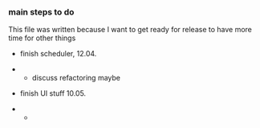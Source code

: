 ### main steps to do
This file was written because I want to get ready for release to have more time for other things

* finish scheduler, 12.04.
* * discuss refactoring maybe

* finish UI stuff 10.05.
* * 
